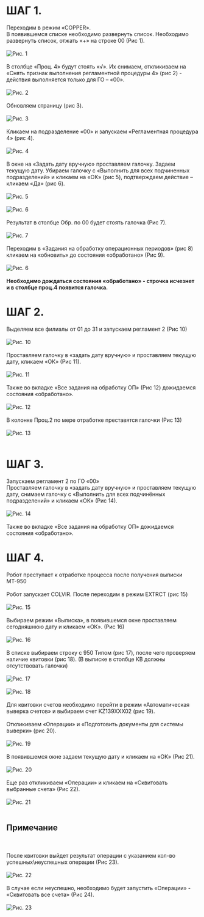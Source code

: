# ШАГ 1.
Переходим в режим «COPPER».
<br>
В появившемся списке необходимо развернуть список. Необходимо развернуть список, отжать «+» на строке 00 (Рис 1).
<br><br>
![Рис. 1](doc_images/0.jpg)
<br><br>
В столбце «Проц. 4» будут стоять «√». Их снимаем, откликиваем на «Снять признак выполнения регламентной процедуры 4» (рис 2) - действия выполняется только для ГО – «00».
<br><br>
![Рис. 2](doc_images/1.jpg)
<br><br>
Обновляем страницу (рис 3).
<br><br>
![Рис. 3](doc_images/2.jpg)
<br><br>
Кликаем на подразделение «00» и запускаем «Регламентная процедура 4» (рис 4).
<br><br>
![Рис. 4](doc_images/3.jpg)
<br><br>
В окне на «Задать дату вручную» проставляем галочку. Задаем текущую дату. Убираем галочку с «Выполнить для всех подчиненных подразделений» и кликаем на «ОК» (рис 5), подтверждаем действие – кликаем «Да» (рис 6).
<br><br>
![Рис. 5](doc_images/4.jpg)
<br><br>
![Рис. 6](doc_images/5.jpg)
<br><br>
Результат в столбце Обр. по 00 будет стоять галочка (Рис 7).
<br><br>
![Рис. 7](doc_images/6.jpg)
<br><br>
Переходим в «Задания на обработку операционных периодов» (рис 8) кликаем на «обновить» до состояния «обработано» (Рис 9).
<br><br>
![Рис. 6](doc_images/5.jpg)
<br><br>
**Необходимо дождаться состояния «обработано» - строчка исчезнет и в столбце проц.4 появится галочка.**

# ШАГ 2.
Выделяем все филиалы от 01 до 31 и запускаем регламент 2 (Рис 10)
<br><br>
![Рис. 10](doc_images/11.jpg)
<br><br>
Проставляем галочку в «задать дату вручную» и проставляем текущую дату, кликаем «ОК» (Рис 11).
<br><br>
![Рис. 11](doc_images/12.jpg)
<br><br>
Также во вкладке «Все задания на обработку ОП» (Рис 12) дожидаемся состояния «обработано».
<br><br>
![Рис. 12](doc_images/13.jpg)
<br><br>
В колонке Проц.2 по мере отработке преставятся галочки (Рис 13)
<br><br>
![Рис. 13](doc_images/14.jpg)
<br><br>

# ШАГ 3.
Запускаем регламент 2 по ГО «00»
<br>
Проставляем галочку в «задать дату вручную» и проставляем текущую дату, снимаем галочку с «Выполнить для всех подчинённых подразделений» и кликаем «ОК» (Рис 14).
<br><br>
![Рис. 14](doc_images/15.jpg)
<br><br>
Также во вкладке «Все задания на обработку ОП» дожидаемся состояния «обработано».

# ШАГ 4.
Робот преступает к отработке процесса после получения выписки МТ-950
<br><br>
Робот запускает COLVIR. После переходим в режим EXTRCT  (рис 15)
<br><br>
![Рис. 15](doc_images/16.jpg)
<br><br>
Выбираем режим «Выписка», в появившемся окне проставляем сегодняшнюю дату и кликаем «ОК». (Рис 16)
<br><br>
![Рис. 16](doc_images/17.jpg)
<br><br>
В списке выбираем строку с 950 Типом (рис 17), после чего проверяем наличие квитовки (рис 18).  (В выписке в столбце КВ должны отсутствовать галочки)
<br><br>
![Рис. 17](doc_images/18.jpg)
<br><br>
![Рис. 18](doc_images/19.jpg)
<br><br>
Для квитовки счетов необходимо перейти в режим «Автоматическая выверка счетов» и выбираем счет KZ139ХХХ02 (рис 19).
<br><br>
Откликиваем «Операции» и «Подготовить документы для системы выверки» (рис 20).
<br><br>
![Рис. 19](doc_images/20.jpg)
<br><br>
В появившемся окне задаем текущую дату и кликаем на «ОК» (Рис 21).
<br><br>
![Рис. 20](doc_images/21.jpg)
<br><br>
Еще раз откликиваем «Операции» и кликаем на «Сквитовать выбранные счета» (Рис 22). 
<br><br>
![Рис. 21](doc_images/22.jpg)
<br><br>
## **Примечание**
<br><br>
После квитовки выйдет результат операции с указанием кол-во успешных\неуспешных операции (Рис 23). 
<br><br>
![Рис. 22](doc_images/23.jpg)
<br><br>
В случае если неуспешно, необходимо будет запустить «Операции» - «Сквитовать все счета» (Рис 24).
<br><br>
![Рис. 23](doc_images/24.jpg)
<br><br>
